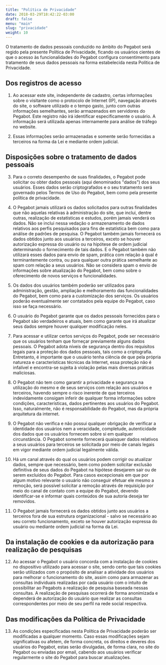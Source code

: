 ```yaml
---
title: "Política de Privacidade"
date: 2018-03-29T18:42:22-03:00
draft: false
menu: "main"
slug: "privacidade"
weight: 10
---
```


O tratamento de dados pessoais conduzido no âmbito do Pegabot será regido pela presente Política de Privacidade, ficando os usuários cientes de que o acesso às funcionalidades do Pegabot configura consentimento para tratamento de seus dados pessoais na forma estabelecida nesta Política de Privacidade.

## Dos registros de acesso

1) Ao acessar este site, independente de cadastro, certas informações sobre o visitante como o protocolo de Internet (IP), navegação através do site, o software utilizado e o tempo gasto, junto com outras informações semelhantes, serão armazenados em servidores do Pegabot. Este registro não irá identificar especificamente o usuário. A informação será utilizada apenas internamente para análise de tráfego no website.

2) Essas informações serão armazenadas e somente serão fornecidas a terceiros na forma da Lei e mediante ordem judicial.

## Disposições sobre o tratamento de dados pessoais

3) Para o correto desempenho de suas finalidades, o Pegabot pode solicitar ou obter dados pessoais (aqui denominados "dados") dos seus usuários. Esses dados serão criptografados e o seu tratamento será governado pelos Termos de Uso do Pegabot, bem como pela presente política de privacidade.

4) O Pegabot jamais utilizará os dados solicitados para outras finalidades que não aquelas relativas à administração do site, que inclui, dentre outras, realização de estatísticas e estudos, porém jamais venderá os dados. Não se inclui nessa vedação o armazenamento de dados relativos aos perfis pesquisados para fins de estatística bem como para análise de padrões de pesquisa. O Pegabot também jamais fornecerá os dados obtidos junto aos usuários a terceiros, exceto se houver autorização expressa do usuário ou na hipótese de ordem judicial determinando o fornecimento de tais dados. E o Pegabot também não utilizará esses dados para envio de spam, prática com relação à qual é terminantemente contra, ou para qualquer outra prática semelhante ao spam com relação a seus usuários. Não se considera spam o envio de informações sobre atualização do Pegabot, bem como sobre o oferecimento de novos serviços e funcionalidades.

5) Os dados dos usuários também poderão ser utilizados para administração, gestão, ampliação e melhoramento das funcionalidades do Pegabot, bem como para a customização dos serviços. Os usuários poderão eventualmente ser contatados pela equipe do Pegabot, caso isso se faça necessário.

6) O usuário do Pegabot garante que os dados pessoais fornecidos para o Pegabot são verdadeiros e atuais, bem como garante que irá atualizar seus dados sempre houver qualquer modificação neles.

7) Para acessar e utilizar certos serviços do Pegabot, pode ser necessário que os usuários tenham que forneçar previamente alguns dados pessoais. O Pegabot adota níveis de segurança dentro dos requisitos legais para a proteção dos dados pessoais, tais como a criptografia. Entretanto, é importante que o usuário tenha ciência de que pela própria natureza e características técnicas da Internet, essa proteção não é infalível e encontra-se sujeita à violação pelas mais diversas práticas maliciosas.

8) O Pegabot não tem como garantir a privacidade e segurança na utilização do mesmo e de seus serviços com relação aos usuários e terceiros, havendo sempre o risco inerente de que terceiros indevidamente consigam inferir de qualquer forma informações sobre condições, características, dados pertinentes aos usuários do Pegabot. Isso, naturalmente, não é responsabilidade do Pegabot, mas da própria arquitetura da internet.

9) O Pegabot não verifica e não possui qualquer obrigação de verificar a identidade dos usuários nem a veracidade, completude, autenticidade dos dados que os usuários fornecem sobre si em qualquer circunstância. O Pegabot somente fornecerá quaisquer dados relativos a seus usuários para terceiros se solicitada por meio de canais legais em vigor mediante ordem judicial legalmente válida.

10) Há um canal através do qual os usuários podem corrigir ou atualizar dados, sempre que necessário, bem como podem solicitar exclusão definitiva de seus dados do Pegabot na hipótese desejarem sair ou de serem excluídos do Pegabot. Para casos excepcionais em que por algum motivo relevante o usuário não conseguir efetuar ele mesmo a remoção, será possível solicitar a remoção através de requisição por meio do canal de contato com a equipe do Pegabot, devendo identificar-se e informar quais conteúdos de sua autoria deseja ter removidos.

11) O Pegabot jamais fornecerá os dados obtidos junto aos usuários a terceiros fora de sua estrutura organizacional - salvo se necessário ao seu correto funcionamento, exceto se houver autorização expressa do usuário ou mediante ordem judicial na forma da Lei.

## Da instalação de cookies e da autorização para realização de pesquisas

12) Ao acessar o Pegabot o usuário concorda com a instalação de cookies no dispositivo utilizado para acessar o site, sendo certo que tais cookies serão utilizados com o propósito de analisar a atividade dos usuários para melhorar o funcionamento do site, assim como para armazenar as consultas individuais realizadas por cada usuário com o intuito de possibilitar ao Pegabots a realização de pesquisa baseada nessas consultas. A realização de pesquisas ocorrerá de forma anonimizada e dependerá de autorização do usuário que realizar as consultas correspondentes por meio de seu perfil na rede social respectiva.

## Das modificações da Política de Privacidade

13) As condições especificadas nesta Política de Privacidade poderão ser modificadas a qualquer momento. Caso essas modificações sejam significativas ou afetem, de forma concreta, os direitos e deveres dos usuários do Pegabot, estas serão divulgadas, de forma clara, no site do Pegabot ou enviadas por email, cabendo aos usuários verificar regularmente o site do Pegabot para buscar atualizações.
